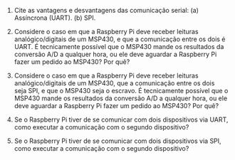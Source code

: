 1. Cite as vantagens e desvantagens das comunicação serial:
	(a) Assíncrona (UART).
	(b) SPI.

2. Considere o caso em que a Raspberry Pi deve receber leituras analógico/digitais de um MSP430, e que a comunicação entre os dois é UART. É tecnicamente possível que o MSP430 mande os resultados da conversão A/D a qualquer hora, ou ele deve aguardar a Raspberry Pi fazer um pedido ao MSP430? Por quê?

3. Considere o caso em que a Raspberry Pi deve receber leituras analógico/digitais de um MSP430, que a comunicação entre os dois seja SPI, e que o MSP430 seja o escravo. É tecnicamente possível que o MSP430 mande os resultados da conversão A/D a qualquer hora, ou ele deve aguardar a Raspberry Pi fazer um pedido ao MSP430? Por quê?

4. Se o Raspberry Pi tiver de se comunicar com dois dispositivos via UART, como executar a comunicação com o segundo dispositivo?

5. Se o Raspberry Pi tiver de se comunicar com dois dispositivos via SPI, como executar a comunicação com o segundo dispositivo?












